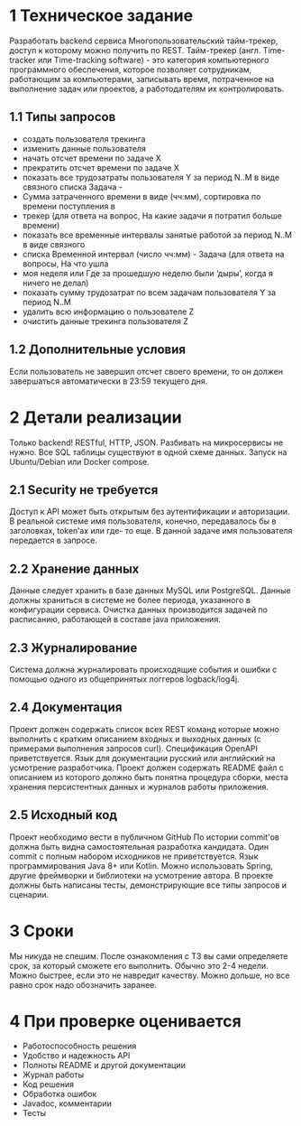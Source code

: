 # 1 Техническое задание
Разработать backend сервиса Многопользовательский тайм-трекер, доступ к которому можно
получить по REST.
Тайм-трекер (англ. Time-tracker или Time-tracking software) - это категория компьютерного
программного обеспечения, которое позволяет сотрудникам, работающим за компьютерами,
записывать время, потраченное на выполнение задач или проектов, а работодателям их
контролировать.
## 1.1 Типы запросов
* создать пользователя трекинга
* изменить данные пользователя
* начать отсчет времени по задаче Х
* прекратить отсчет времени по задаче Х
* показать все трудозатраты пользователя Y за период N..M в виде связного списка Задача -
* Сумма затраченного времени в виде (чч:мм), сортировка по времени поступления в
* трекер (для ответа на вопрос, На какие задачи я потратил больше времени)
* показать все временные интервалы занятые работой за период N..M в виде связного
* списка Временной интервал (число чч:мм) - Задача (для ответа на вопросы, На что ушла
* моя неделя или Где за прошедшую неделю были ‘дыры’, когда я ничего не делал)
* показать сумму трудозатрат по всем задачам пользователя Y за период N..M
* удалить всю информацию о пользователе Z
* очистить данные трекинга пользователя Z
## 1.2 Дополнительные условия
Если пользователь не завершил отсчет своего времени, то он должен завершаться
автоматически в 23:59 текущего дня.
# 2 Детали реализации
Только backend! RESTful, HTTP, JSON.
Разбивать на микросервисы не нужно.
Все SQL таблицы существуют в одной схеме данных.
Запуск на Ubuntu/Debian или Docker compose.
## 2.1 Security не требуется
Доступ к API может быть открытым без аутентификации и авторизации.
В реальной системе имя пользователя, конечно, передавалось бы в заголовках, token’ах или где-
то еще. В данной задаче имя пользователя передается в запросе.
## 2.2 Хранение данных
Данные следует хранить в базе данных MySQL или PostgreSQL.
Данные должны храниться в системе не более периода, указанного в конфигурации сервиса.
Очистка данных производится задачей по расписанию, работающей в составе java приложения.
## 2.3 Журналирование
Система должна журналировать происходящие события и ошибки с помощью одного из
общепринятых логгеров logback/log4j.
## 2.4 Документация
Проект должен содержать список всех REST команд которые можно выполнить с кратким
описанием входных и выходных данных (с примерами выполнения запросов curl).
Спецификация OpenAPI приветствуется.
Язык для документации русский или английский на усмотрение разработчика.
Проект должен содержать README файл с описанием из которого должно быть понятна
процедура сборки, места хранения персистентных данных и журналов работы приложения.
##  2.5 Исходный код
Проект необходимо вести в публичном GitHub
По истории commit'ов должна быть видна самостоятельная разработка кандидата. Один commit
с полным набором исходников не приветствуется.
Язык программирования Java 8+ или Kotlin. Можно использовать Spring, другие фреймворки и
библиотеки на усмотрение автора.
В проекте должны быть написаны тесты, демонстрирующие все типы запросов и сценарии.
# 3 Сроки
Мы никуда не спешим.
После ознакомления с ТЗ вы сами определяете срок, за который сможете его выполнить.
Обычно это 2-4 недели. Можно быстрее, если это не навредит качеству. Можно дольше, но все
равно срок надо обозначить заранее.
# 4 При проверке оценивается
* Работоспособность решения
* Удобство и надежность API
* Полноты README и другой документации
* Журнал работы
* Код решения
* Обработка ошибок
* Javadoc, комментарии
* Тесты